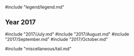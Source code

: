 #include "legend/legend.md"

## Year 2017
#include "2017/July.md"
#include "2017/August.md"
#include "2017/September.md"
#include "2017/October.md"

#include "miscellaneous/tail.md"
